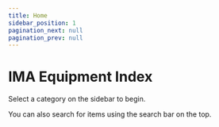 ```yaml
---
title: Home
sidebar_position: 1
pagination_next: null
pagination_prev: null
---
```


# IMA Equipment Index

Select a category on the sidebar to begin.

You can also search for items using the search bar on the top.